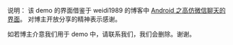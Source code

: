 说明：
该 demo 的界面借鉴于 weidi1989 的博客中 [Android 之高仿微信聊天的界面](http://blog.csdn.net/way_ping_li/article/details/8008435)。
对博主开放分享的精神表示感谢。

如若博主介意我们用于 demo 中，请联系我们，我们会删除。谢谢。
#
